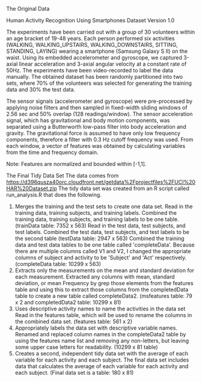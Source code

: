The Original Data

Human Activity Recognition Using Smartphones Dataset
Version 1.0

The experiments have been carried out with a group of 30 volunteers within an age bracket of 19-48 years. Each person performed six activities (WALKING, WALKING_UPSTAIRS, WALKING_DOWNSTAIRS, SITTING, STANDING, LAYING) wearing a smartphone (Samsung Galaxy S II) on the waist. Using its embedded accelerometer and gyroscope, we captured 3-axial linear acceleration and 3-axial angular velocity at a constant rate of 50Hz. The experiments have been video-recorded to label the data manually. The obtained dataset has been randomly partitioned into two sets, where 70% of the volunteers was selected for generating the training data and 30% the test data. 

The sensor signals (accelerometer and gyroscope) were pre-processed by applying noise filters and then sampled in fixed-width sliding windows of 2.56 sec and 50% overlap (128 readings/window). The sensor acceleration signal, which has gravitational and body motion components, was separated using a Butterworth low-pass filter into body acceleration and gravity. The gravitational force is assumed to have only low frequency components, therefore a filter with 0.3 Hz cutoff frequency was used. From each window, a vector of features was obtained by calculating variables from the time and frequency domain.
 

Note: Features are normalized and bounded within [-1,1].


The Final Tidy Data Set
The data comes from
https://d396qusza40orc.cloudfront.net/getdata%2Fprojectfiles%2FUCI%20HAR%20Dataset.zip 
The tidy data set was created from an R script called run_analysis.R that does the following. 
1)	Merges the training and the test sets to create one data set.
Read in the training data, training subjects, and training labels.  Combined the training data, training subjects, and training labels to be one table.  (trainData table: 7352 x 563)
Read in the test data, test subjects, and test labels.  Combined the test data, test subjects, and test labels to be the second table  (testData table: 2947 x 563)
Combined the training data and test data tables to be one table called 'completeData'.  Because there are multiple columns called V1 and V2, I changed the appropriate columns of subject and activity to be 'Subject' and 'Act' respectively.  (completeData table: 10299 x 563)
2)	Extracts only the measurements on the mean and standard deviation for each measurement. 
Extracted any columns with mean, standard deviation, or mean Frequency by grep those elements from the features table and using this to extract those columns from the completedData table to create a new table called completeData2.  (msfeatures table: 79 x 2 and completedData2 table: 10299 x 81)
3)	Uses descriptive activity names to name the activities in the data set
Read in the features table, which will be used to rename the columns in the combined data set.  (features table: 561 x 2)
4)	Appropriately labels the data set with descriptive variable names. 
Renamed and replaced column names in the completeData2 table by using the features name list and removing any non-letters, but leaving some upper case letters for readability. (10299 x 81 table)
5)	Creates a second, independent tidy data set with the average of each variable for each activity and each subject. 
The final data set includes data that calculates the average of each variable for each activity and each subject.  (Final data set is a table: 180 x 81)
